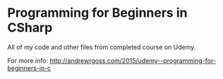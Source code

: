# Programming for Beginners in CSharp
All of my code and other files from completed course on Udemy.

For more info:
http://andrewrgoss.com/2015/udemy--programming-for-beginners-in-c
